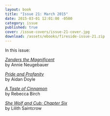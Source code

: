 ```yaml
---
layout: book
title: "Issue 21: March 2015"
date: 2015-03-01 12:01:00 -0500
category: issue
published: true
cover: /issue-covers/issue-21-cover.jpg
download: /assets/ebooks/fireside-issue-21.zip
---
```


In this issue:

[_Zanders the Magnificent_](/issue21/chapter/zanders-the-magnificent/)<br/>
by Annie Neugebauer

[_Pride and Profanity_](/issue21/chapter/pride-and-profanity/)<br/>
by Aidan Doyle

[_A Taste of Cinnamon_](/issue21/chapter/a-taste-of-cinnamon/)<br/>
by Rebecca Birch

[_She Wolf and Cub: Chapter Six_](/issue21/chapter/she-wolf-and-cub-chapter-six/)<br/>
by Lilith Saintcrow

